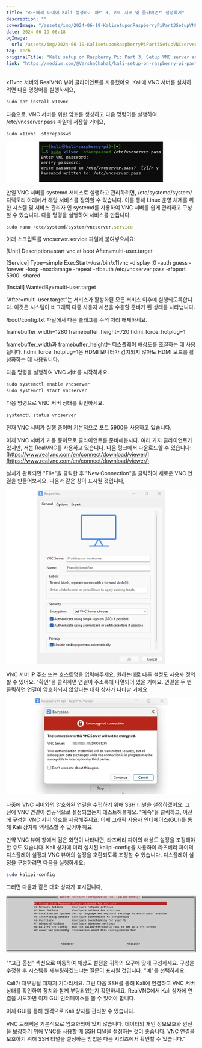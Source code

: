 ```yaml
---
title: "라즈베리 파이에 Kali 설정하기 파트 3, VNC 서버 및 클라이언트 설정하기"
description: ""
coverImage: "/assets/img/2024-06-19-KalisetuponRaspberryPiPart3SetupVNCserverandclient_0.png"
date: 2024-06-19 06:18
ogImage: 
  url: /assets/img/2024-06-19-KalisetuponRaspberryPiPart3SetupVNCserverandclient_0.png
tag: Tech
originalTitle: "Kali setup on Raspberry Pi: Part 3, Setup VNC server and client"
link: "https://medium.com/@VarshaChahal/kali-setup-on-raspberry-pi-part-3-setup-vnc-server-and-client-18a3f55776de"
---
```



x11vnc 서버와 RealVNC 뷰어 클라이언트를 사용했어요.
Kali에 VNC 서버를 설치하려면 다음 명령어를 실행하세요,

```js
sudo apt install x11vnc
```

다음으로, VNC 서버를 위한 암호를 생성하고 다음 명령어를 실행하여 /etc/vncserver.pass 파일에 저장할 거에요,

```js
sudo x11vnc -storepasswd
```

<div class="content-ad"></div>

<img src="/assets/img/2024-06-19-KalisetuponRaspberryPiPart3SetupVNCserverandclient_0.png" />

만일 VNC 서버를 systemd 서비스로 실행하고 관리하려면, /etc/systemd/system/ 디렉토리 아래에서 해당 서비스를 정의할 수 있습니다. 이를 통해 Linux 운영 체제를 위한 시스템 및 서비스 관리자 인 systemd를 사용하여 VNC 서버를 쉽게 관리하고 구성할 수 있습니다.
다음 명령을 실행하여 서비스를 만듭니다.

```js
sudo nano /etc/systemd/system/vncserver.service
```

아래 스크립트를 vncserver.service 파일에 붙여넣으세요:

<div class="content-ad"></div>


[Unit]
Description=start vnc at boot
After=multi-user.target

[Service]
Type=simple
ExecStart=/usr/bin/x11vnc -display :0 -auth guess -forever -loop -noxdamage -repeat -rfbauth /etc/vncserver.pass -rfbport 5900 -shared

[Install]
WantedBy=multi-user.target


“After=multi-user.target”는 서비스가 활성화된 모든 서비스 이후에 실행되도록합니다. 이것은 시스템이 비그래픽 다중 사용자 세션을 수용할 준비가 된 상태를 나타냅니다. 

/boot/config.txt 파일에서 다음 플래그를 주석 처리 해제하세요.


framebuffer_width=1280
framebuffer_height=720
hdmi_force_hotplug=1


<div class="content-ad"></div>

framebuffer_width과 framebuffer_height는 디스플레이 해상도를 조절하는 데 사용됩니다.
hdmi_force_hotplug=1은 HDMI 모니터가 감지되지 않아도 HDMI 모드를 활성화하는 데 사용됩니다.

다음 명령을 실행하여 VNC 서버를 시작하세요.

```js
sudo systemctl enable vncserver
sudo systemctl start vncserver
```

다음 명령으로 VNC 서버 상태를 확인하세요.

<div class="content-ad"></div>

```js
systemctl status vncserver
```

현재 VNC 서버가 실행 중이며 기본적으로 포트 5900을 사용하고 있습니다.

이제 VNC 서버가 가동 중이므로 클라이언트를 준비해봅시다.
여러 가지 클라이언트가 있지만, 저는 RealVNC를 사용하고 있습니다. 다음 링크에서 다운로드할 수 있습니다: [https://www.realvnc.com/en/connect/download/viewer/](https://www.realvnc.com/en/connect/download/viewer/)

설치가 완료되면 "File"을 클릭한 후 "New Connection"을 클릭하여 새로운 VNC 연결을 만들어보세요. 다음과 같은 창이 표시될 것입니다,

<div class="content-ad"></div>


![](/assets/img/2024-06-19-KalisetuponRaspberryPiPart3SetupVNCserverandclient_1.png)

VNC 서버 IP 주소 또는 호스트명을 입력해주세요. 원하는대로 다른 설정도 사용자 정의할 수 있어요.
"확인"을 클릭하면 연결이 주소록에 나열되어 있을 거에요.
연결을 두 번 클릭하면 연결이 암호화되지 않았다는 대화 상자가 나타날 거에요.

![](/assets/img/2024-06-19-KalisetuponRaspberryPiPart3SetupVNCserverandclient_2.png)

나중에 VNC 서버와의 암호화된 연결을 수립하기 위해 SSH 터널을 설정하겠어요. 그 전에 VNC 연결이 성공적으로 설정되었는지 테스트해볼게요. "계속"을 클릭하고, 이전에 구성한 VNC 서버 암호를 제공해주세요. 이제 그래픽 사용자 인터페이스(GUI)를 통해 Kali 상자에 액세스할 수 있어야 해요.


<div class="content-ad"></div>

만약 VNC 뷰어 창에서 검은 화면이 나타나면, 라즈베리 파이의 해상도 설정을 조정해야 할 수도 있습니다. Kali 상자에 미리 설치된 kalipi-config을 사용하여 라즈베리 파이의 디스플레이 설정과 VNC 뷰어의 설정을 호환되도록 조정할 수 있습니다.
디스플레이 설정을 구성하려면 다음을 실행하세요:

```bash
sudo kalipi-config
```

그러면 다음과 같은 대화 상자가 표시됩니다,

![dialog box](/assets/img/2024-06-19-KalisetuponRaspberryPiPart3SetupVNCserverandclient_3.png)

<div class="content-ad"></div>

"“고급 옵션” 섹션으로 이동하여 해상도 설정을 귀하의 요구에 맞게 구성하세요.
구성을 수정한 후 시스템을 재부팅하겠느냐는 질문이 표시될 것입니다. "예"를 선택하세요.

Kali가 재부팅될 때까지 기다리세요. 그런 다음 SSH를 통해 Kali에 연결하고 VNC 서버 상태를 확인하여 장치와 함께 부팅되었는지 확인하세요. RealVNC에서 Kali 상자에 연결을 시도하면 이제 GUI 인터페이스를 볼 수 있어야 합니다.

이제 GUI를 통해 원격으로 Kali 상자를 관리할 수 있습니다.

VNC 트래픽은 기본적으로 암호화되어 있지 않습니다. 데이터의 개인 정보보호와 안전을 보장하기 위해 VNC를 사용할 때 SSH 터널을 설정하는 것이 좋습니다. VNC 연결을 보호하기 위해 SSH 터널을 설정하는 방법은 다음 시리즈에서 확인할 수 있습니다."